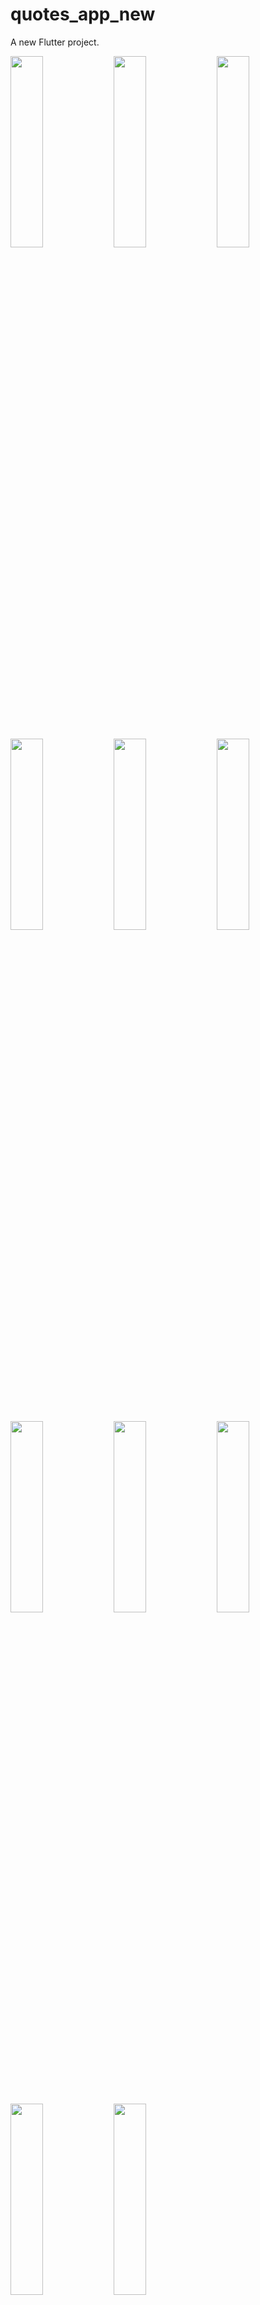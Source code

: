 # quotes_app_new

A new Flutter project.

<P>
<img src="https://github.com/Krupaparmar30/quotes_app_new/assets/149374671/eb79b0df-18c4-49de-90bb-25596d80ee54"height=28% width=32%>
<img src="https://github.com/Krupaparmar30/quotes_app_new/assets/149374671/6e693e44-ee2f-43f2-9023-f1605071067f"height=28% width=32%>
<img src="https://github.com/Krupaparmar30/quotes_app_new/assets/149374671/9fce516e-257d-4603-bcfb-69a7c6bd4db1"height=28% width=32%>
<img src="https://github.com/Krupaparmar30/quotes_app_new/assets/149374671/f54ad5ef-a7ec-42bc-9374-bceef93fe991"height=28% width=32%>
<img src="https://github.com/Krupaparmar30/quotes_app_new/assets/149374671/f34c9a5d-7423-4c78-9743-9e77c3969a67"height=28% width=32%>
<img src="https://github.com/Krupaparmar30/quotes_app_new/assets/149374671/e1b38833-0983-419c-babe-18a72885a0de"height=28% width=32%>
<img src="https://github.com/Krupaparmar30/quotes_app_new/assets/149374671/7c3d9f5a-a75f-45bd-b95e-8957e9cef865"height=28% width=32%>
<img src="https://github.com/Krupaparmar30/quotes_app_new/assets/149374671/efe25569-38ae-44bf-bd80-2248f6d386fd"height=28% width=32%>
<img src="https://github.com/Krupaparmar30/quotes_app_new/assets/149374671/b02bc483-8a71-44a9-b6a3-c8ba0cfd2ba3"height=28% width=32%>
<img src="https://github.com/Krupaparmar30/quotes_app_new/assets/149374671/9a453dcb-04bc-4009-b6d0-ec8d067947c0"height=28% width=32%>
<img src="https://github.com/Krupaparmar30/quotes_app_new/assets/149374671/172b76b2-021f-4e1c-b9e2-720a9599dc6b"height=28% width=32%>




</P>
